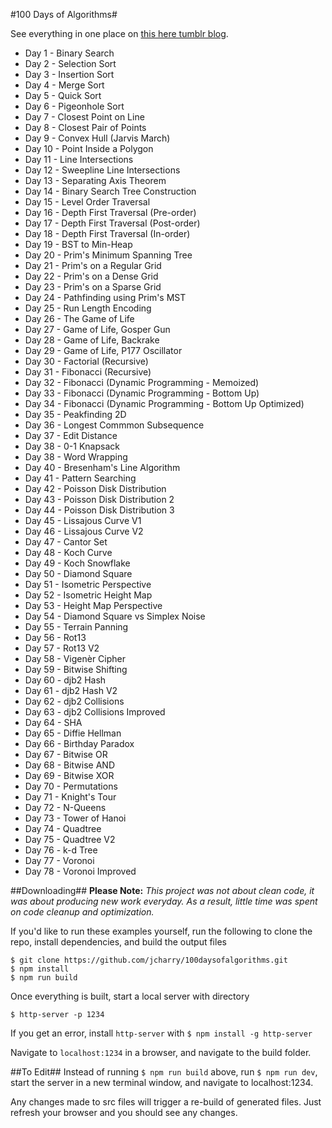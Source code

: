 #100 Days of Algorithms#

See everything in one place on [this here tumblr blog](https://100daysofalgorithms.tumblr.com/).

- Day 1 - Binary Search
- Day 2 - Selection Sort
- Day 3 - Insertion Sort
- Day 4 - Merge Sort
- Day 5 - Quick Sort
- Day 6 - Pigeonhole Sort
- Day 7 - Closest Point on Line
- Day 8 - Closest Pair of Points
- Day 9 - Convex Hull (Jarvis March)
- Day 10 - Point Inside a Polygon
- Day 11 - Line Intersections
- Day 12 - Sweepline Line Intersections
- Day 13 - Separating Axis Theorem
- Day 14 - Binary Search Tree Construction
- Day 15 - Level Order Traversal
- Day 16 - Depth First Traversal (Pre-order)
- Day 17 - Depth First Traversal (Post-order)
- Day 18 - Depth First Traversal (In-order)
- Day 19 - BST to Min-Heap
- Day 20 - Prim's Minimum Spanning Tree
- Day 21 - Prim's on a Regular Grid
- Day 22 - Prim's on a Dense Grid
- Day 23 - Prim's on a Sparse Grid
- Day 24 - Pathfinding using Prim's MST
- Day 25 - Run Length Encoding
- Day 26 - The Game of Life
- Day 27 - Game of Life, Gosper Gun
- Day 28 - Game of Life, Backrake
- Day 29 - Game of Life, P177 Oscillator
- Day 30 - Factorial (Recursive)
- Day 31 - Fibonacci (Recursive)
- Day 32 - Fibonacci (Dynamic Programming - Memoized)
- Day 33 - Fibonacci (Dynamic Programming - Bottom Up)
- Day 34 - Fibonacci (Dynamic Programming - Bottom Up Optimized)
- Day 35 - Peakfinding 2D
- Day 36 - Longest Commmon Subsequence
- Day 37 - Edit Distance
- Day 38 - 0-1 Knapsack
- Day 38 - Word Wrapping
- Day 40 - Bresenham's Line Algorithm
- Day 41 - Pattern Searching
- Day 42 - Poisson Disk Distribution
- Day 43 - Poisson Disk Distribution 2
- Day 44 - Poisson Disk Distribution 3
- Day 45 - Lissajous Curve V1
- Day 46 - Lissajous Curve V2
- Day 47 - Cantor Set
- Day 48 - Koch Curve
- Day 49 - Koch Snowflake
- Day 50 - Diamond Square
- Day 51 - Isometric Perspective
- Day 52 - Isometric Height Map
- Day 53 - Height Map Perspective
- Day 54 - Diamond Square vs Simplex Noise
- Day 55 - Terrain Panning
- Day 56 - Rot13
- Day 57 - Rot13 V2
- Day 58 - Vigenèr Cipher
- Day 59 - Bitwise Shifting
- Day 60 - djb2 Hash
- Day 61 - djb2 Hash V2
- Day 62 - djb2 Collisions
- Day 63 - djb2 Collisions Improved
- Day 64 - SHA
- Day 65 - Diffie Hellman
- Day 66 - Birthday Paradox
- Day 67 - Bitwise OR
- Day 68 - Bitwise AND
- Day 69 - Bitwise XOR
- Day 70 - Permutations
- Day 71 - Knight's Tour
- Day 72 - N-Queens
- Day 73 - Tower of Hanoi
- Day 74 - Quadtree
- Day 75 - Quadtree V2
- Day 76 - k-d Tree
- Day 77 - Voronoi
- Day 78 - Voronoi Improved

##Downloading##
**Please Note:** *This project was not about clean code, it was about producing new
work everyday.  As a result, little time was spent on code cleanup and
optimization.*

If you'd like to run these examples yourself, run the following to clone the
repo, install dependencies, and build the output files
```
$ git clone https://github.com/jcharry/100daysofalgorithms.git
$ npm install
$ npm run build
```
Once everything is built, start a local server with
directory
```
$ http-server -p 1234
```

If you get an error, install `http-server` with
```$ npm install -g http-server```

Navigate to `localhost:1234` in a browser, and navigate to the build folder.

##To Edit##
Instead of running ```$ npm run build``` above, run
```$ npm run dev```, start the server in a new terminal window, and navigate to
localhost:1234.

Any changes made to src files will trigger a re-build of generated files.  Just
refresh your browser and you should see any changes.
